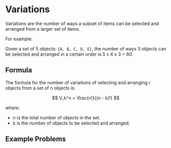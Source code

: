 # Variations

Variations are the number of ways a subset of items can be selected and arranged from a larger set of items.

For example:

Given a set of 5 objects: `{A, B, C, D, E}`, the number of ways 3 objects can be selected and arranged in a certain 
order is 5 x 4 x 3 = 60.

## Formula

The formula for the number of variations of selecting and arranging r objects from a set of 
n objects is:

$$ V_k^n = \frac{n!}{(n - k)!} $$

where:

- n is the total number of objects in the set.
- k is the number of objects to be selected and arranged.

## Example Problems
